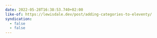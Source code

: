 ```yaml
---
date: 2022-05-28T16:38:53.740+02:00
like-of: https://lewisdale.dev/post/adding-categories-to-eleventy/
syndication:
  - false
  - false
---
```

